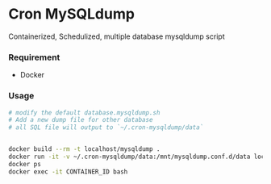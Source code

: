 # Cron MySQLdump
Containerized, Schedulized, multiple database mysqldump script

### Requirement
- Docker

### Usage
```sh
# modify the default database.mysqldump.sh
# Add a new dump file for other database
# all SQL file will output to `~/.cron-mysqldump/data`


docker build --rm -t localhost/mysqldump .
docker run -it -v ~/.cron-mysqldump/data:/mnt/mysqldump.conf.d/data localhost/mysqldump
docker ps
docker exec -it CONTAINER_ID bash
```
